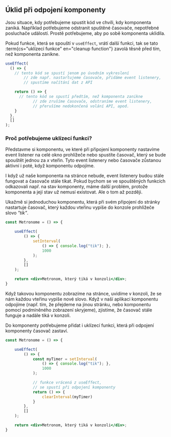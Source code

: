 ## Úklid při odpojení komponenty

Jsou situace, kdy potřebujeme spustit kód ve chvíli, kdy komponenta zaniká. Například potřebujeme odstranit spuštěné časovače, nepotřebné posluchače událostí. Prostě potřebujeme, aby po sobě komponenta uklidila.

Pokud funkce, která se spouští v `useEffect`, vrátí další funkci, tak se tato :term{cs="uklízecí funkce" en="cleanup function"} zavolá těsně před tím, než komponenta zanikne.

```jsx
useEffect(
  () => {
    // tento kód se spustí jenom po úvodním vykreslení
		// zde např. nastartujeme časovače, přidáme event listenery,
		// spustíme načítání dat z API

    return () => {
      // tento kód se spustí předtím, než komponenta zanikne
			// zde zrušíme časovače, odstraníme event listenery,
			// přerušíme nedokončená volání API, apod.
    }
  },
  []
);
```

### Proč potřebujeme uklízecí funkci?

Představme si komponentu, ve které při připojení komponenty nastavíme event listener na celé okno prohlížeče nebo spustíte časovač, který se bude spouštět jednou za *x* vteřin. Tyto event listenery nebo časovače zůstanou aktivní i poté, když komponentu odpojíme.

I když už naše komponenta na stránce nebude, event listenery budou stále fungovat a časovače stále tikat. Pokud bychom se ve spouštěných funkcích odkazovali např. na stav komponenty, máme další problém, protože komponenta a její stav už nemusí existovat. Ale o tom až později.

Ukažmě si jednoduchou komponentu, která při svém připojení do stránky nastartuje časovač, který každou vteřinu vypíše do konzole prohlížeče slovo *"tik"*.

```jsx
const Metronome = () => {

	useEffect(
		() => {
			setInterval(
				() => { console.log("tik"); },
				1000
			);
		},
		[]
	);

	return <div>Metronom, který tiká v konzoli</div>;
}
```

Když takovou komponentu zobrazíme na stránce, uvidíme v konzoli, že se nám každou vteřinu vypíše nové slovo. Když v naší aplikaci komponentu odpojíme (např. tím, že přejdeme na jinou stránku, nebo komponentu pomocí podmíněného zobrazení skryjeme), zjistíme, že časovač stále funguje a nadále tiká v konzoli.

Do komponenty potřebujeme přidat i uklízecí funkci, která při odpojení komponenty časovač zastaví.


```jsx
const Metronome = () => {

	useEffect(
		() => {
			const myTimer = setInterval(
				() => { console.log("tik"); },
				1000
			);

			// funkce vrácená z useEffect,
			// se spustí při odpojení komponenty
			return () => {
				clearInterval(myTimer)
			}
		},
		[]
	);

	return <div>Metronom, který tiká v konzoli</div>;
}
```